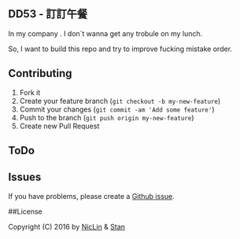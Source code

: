 ## DD53 - 訂訂午餐

In my company . I don`t wanna get any trobule on my lunch.

So, I want to build this repo and try to improve fucking mistake order.


## Contributing

1. Fork it
2. Create your feature branch (`git checkout -b my-new-feature`)
3. Commit your changes (`git commit -am 'Add some feature'`)
4. Push to the branch (`git push origin my-new-feature`)
5. Create new Pull Request


## ToDo

## Issues


If you have problems, please create a [Github issue](https://github.com/niclin/DD53/issues).


##License

Copyright (C) 2016 by [NicLin](https://github.com/niclin) & [Stan](https://github.com/stars/StanGC)
